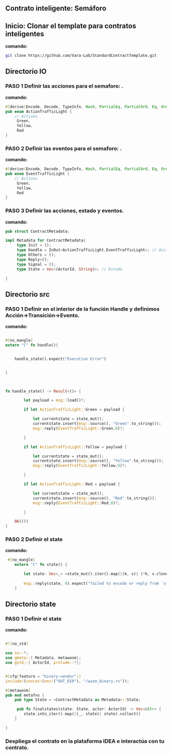 ## Contrato inteligente: Semáforo

## Inicio: Clonar el template para contratos inteligentes

**comando:**
```bash
git clone https://github.com/Vara-Lab/StandardContractTemplate.git
```

## Directorio IO

### PASO 1 Definir las acciones para el semaforo: .
**comando:**
```rust
#[derive(Encode, Decode, TypeInfo, Hash, PartialEq, PartialOrd, Eq, Ord, Clone, Copy, Debug)]
pub enum ActionTrafficLight {
    // Actions
     Green,
     Yellow,
     Red
}

```

### PASO 2 Definir las eventos para el semaforo: .
**comando:**
```rust
#[derive(Encode, Decode, TypeInfo, Hash, PartialEq, PartialOrd, Eq, Ord, Clone, Copy, Debug)]
pub enum EventTrafficLight {
    // Actions
     Green,
     Yellow,
     Red
}

```

### PASO 3 Definir las acciones, estado y eventos.
**comando:**
```rust
pub struct ContractMetadata;

impl Metadata for ContractMetadata{
     type Init = ();
     type Handle = InOut<ActionTrafficLight,EventTrafficLight>; // Acciones como entrada y  eventos como salida.
     type Others = ();
     type Reply=();
     type Signal = ();
     type State = Vec<(ActorId, String)>; // Estado 

}
```


## Directorio src

### PASO 1 Definir en el interior de la función Handle y definimos Acción->Transición->Evento.
**comando:**
```rust

#[no_mangle]
extern "C" fn handle(){


    handle_state().expect("Execution Error")


}

    

fn handle_state() -> Result<()> {

        let payload = msg::load()?;

        if let ActionTrafficLight::Green = payload {

            let currentstate = state_mut();
            currentstate.insert(msg::source(), "Green".to_string());
            msg::reply(EventTrafficLight::Green,0)?;

        }

        if let ActionTrafficLight::Yellow = payload {

            let currentstate = state_mut();
            currentstate.insert(msg::source(), "Yellow".to_string());
            msg::reply(EventTrafficLight::Yellow,0)?;

        }

        if let ActionTrafficLight::Red = payload {

            let currentstate = state_mut();
            currentstate.insert(msg::source(), "Red".to_string());
            msg::reply(EventTrafficLight::Red,0)?;

        }

    Ok(())
}


```

### PASO 2 Definir el state
**comando:**

```rust
 #[no_mangle]
    extern "C" fn state() {

        let state: Vec<_> =state_mut().iter().map(|(k, v)| (*k, v.clone())).collect();
    
        msg::reply(state, 0).expect("failed to encode or reply from `state()`");
    }

```

## Directorio state

### PASO 1 Definir el state
**comando:**
```rust

#![no_std]

use io::*;
use gmeta::{ Metadata, metawasm};
use gstd::{ ActorId, prelude::*};


#[cfg(feature = "binary-vendor")]
include!(concat!(env!("OUT_DIR"), "/wasm_binary.rs"));

#[metawasm]
pub mod metafns {
    pub type State = <ContractMetadata as Metadata>::State;

     pub fn finalstates(state: State, actor: ActorId) -> Vec<&Str> {
        state.into_iter().map(|(_, state)| state).collect()
    }

}

```

### Despliega el contrato en la plataforma IDEA e interactúa con tu contrato.
